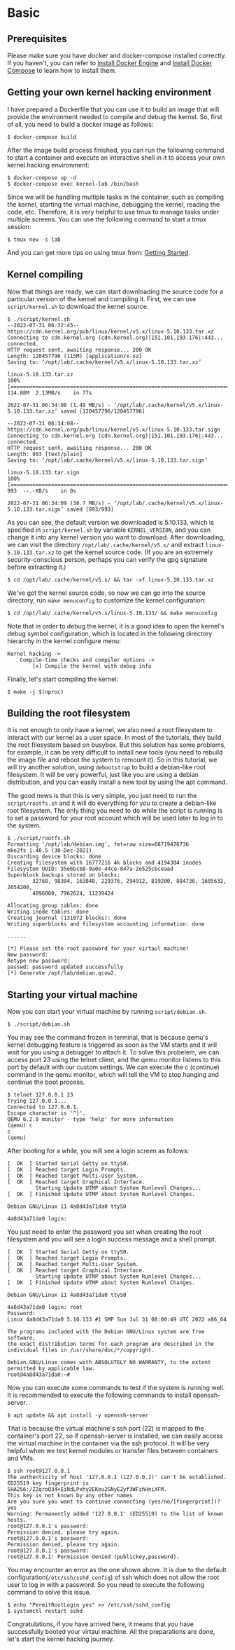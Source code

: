 # Basic

## Prerequisites

Please make sure you have docker and docker-compose installed correctly. If you haven't, you can refer to [Install Docker Engine](https://docs.docker.com/engine/install/) and [Install Docker Compose](https://docs.docker.com/compose/install/) to learn how to install them.

## Getting your own kernel hacking environment

I have prepared a Dockerfile that you can use it to build an image that will provide the environment needed to compile and debug the kernel. So, first of all, you need to build a docker image as follows:
```
$ docker-compose build
```

After the image build process finished, you can run the following command to start a container and execute an interactive shell in it to access your own kernel hacking environment:
```
$ docker-compose up -d
$ docker-compose exec kernel-lab /bin/bash
```

Since we will be handling multiple tasks in the container, such as compiling the kernel, starting the virtual machine, debugging the kernel, reading the code, etc. Therefore, it is very helpful to use tmux to manage tasks under multiple screens. You can use the following command to start a tmux session:
```
$ tmux new -s lab
```
And you can get more tips on using tmux from: [Getting Started](https://github.com/tmux/tmux/wiki/Getting-Started).

## Kernel compiling

Now that things are ready, we can start downloading the source code for a particular version of the kernel and compiling it. First, we can use `script/kernel.sh` to download the kernel source.

```
$ ./script/kernel.sh
--2022-07-31 06:32:45--  https://cdn.kernel.org/pub/linux/kernel/v5.x/linux-5.10.133.tar.xz
Connecting to cdn.kernel.org (cdn.kernel.org)|151.101.193.176|:443... connected.
HTTP request sent, awaiting response... 200 OK
Length: 120457796 (115M) [application/x-xz]
Saving to: ‘/opt/lab/.cache/kernel/v5.x/linux-5.10.133.tar.xz’

linux-5.10.133.tar.xz                                               100%[===================================================================================================================================================================>] 114.88M  2.13MB/s    in 77s

2022-07-31 06:34:08 (1.49 MB/s) - ‘/opt/lab/.cache/kernel/v5.x/linux-5.10.133.tar.xz’ saved [120457796/120457796]

--2022-07-31 06:34:08--  https://cdn.kernel.org/pub/linux/kernel/v5.x/linux-5.10.133.tar.sign
Connecting to cdn.kernel.org (cdn.kernel.org)|151.101.193.176|:443... connected.
HTTP request sent, awaiting response... 200 OK
Length: 993 [text/plain]
Saving to: ‘/opt/lab/.cache/kernel/v5.x/linux-5.10.133.tar.sign’

linux-5.10.133.tar.sign                                             100%[===================================================================================================================================================================>]     993  --.-KB/s    in 0s

2022-07-31 06:34:09 (30.7 MB/s) - ‘/opt/lab/.cache/kernel/v5.x/linux-5.10.133.tar.sign’ saved [993/993]
```

As you can see, the default version we downloaded is 5.10.133, which is specified in `script/kernel.sh` by variable `KERNEL_VERSION`, and you can change it into any kernel version you want to download. After downloading, we can visit the directory `/opt/lab/.cache/kernel/v5.x/` and extract `linux-5.10.133.tar.xz` to get the kernel source code. (If you are an extremely security-conscious person, perhaps you can verify the gpg signature before extracting it.)

```
$ cd /opt/lab/.cache/kernel/v5.x/ && tar -xf linux-5.10.133.tar.xz
```

We've got the kernel source code, so now we can go into the source directory, run `make menuconfig` to customize the kernel configuration:

```
$ cd /opt/lab/.cache/kernel/v5.x/linux-5.10.133/ && make menuconfig
```

Note that in order to debug the kernel, it is a good idea to open the kernel's debug symbol configuration, which is located in the following directory hierarchy in the kernel configure menu:

```
Kernel hacking ->
    Compile-time checks and compiler options ->
        [x] Compile the kernel with debug info
```

Finally, let's start compiling the kernel:

```
$ make -j $(nproc)
```

## Building the root filesystem 

It is not enough to only have a kernel, we also need a root filesystem to interact with our kernel as a user space. In most of the tutorials, they build the root filesystem based on busybox. But this solution has some problems, for example, it can be very difficult to install new tools (you need to rebuild the image file and reboot the system to remount it). So in this tutorial, we will try another solution, using `debootstrap` to build a debian-like root filesystem. It will be very powerful, just like you are using a debian distribution, and you can easily install a new tool by using the apt command.

The good news is that this is very simple, you just need to run the `script/rootfs.sh` and it will do everything for you to create a debian-like root filesystem. The only thing you need to do while the script is running is to set a password for your root account which will be used later to log in to the system.

```
$ ./script/rootfs.sh
Formatting '/opt/lab/debian.img', fmt=raw size=68719476736
mke2fs 1.46.5 (30-Dec-2021)
Discarding device blocks: done
Creating filesystem with 16777216 4k blocks and 4194304 inodes
Filesystem UUID: 35e6bcb8-9a0e-44ce-847a-2e525cbceaad
Superblock backups stored on blocks:
        32768, 98304, 163840, 229376, 294912, 819200, 884736, 1605632, 2654208,
        4096000, 7962624, 11239424

Allocating group tables: done
Writing inode tables: done
Creating journal (131072 blocks): done
Writing superblocks and filesystem accounting information: done

......

[*] Please set the root password for your virtaul machine!
New password:
Retype new password:
passwd: password updated successfully
[*] Generate /opt/lab/debian.qcow2.
```

## Starting your virtual machine

Now you can start your virtual machine by running `script/debian.sh`.

```
$ ./script/debian.sh
```

You may see the command frozen in terminal, that is because qemu's kernel debugging feature is triggered as soon as the VM starts and it will wait for you using a debugger to attach it. To solve this probelem, we can access port 23 using the telnet client, and the qemu monitor listens to this port by default with our custom settings. We can execute the c (continue) command in the qemu monitor, which will tell the VM to stop hanging and continue the boot process.

```
$ telnet 127.0.0.1 23
Trying 127.0.0.1...
Connected to 127.0.0.1.
Escape character is '^]'.
QEMU 6.2.0 monitor - type 'help' for more information
(qemu) c
c
(qemu)
```

After booting for a while, you will see a login screen as follows:

```
[  OK  ] Started Serial Getty on ttyS0.
[  OK  ] Reached target Login Prompts.
[  OK  ] Reached target Multi-User System.
[  OK  ] Reached target Graphical Interface.
         Starting Update UTMP about System Runlevel Changes...
[  OK  ] Finished Update UTMP about System Runlevel Changes.

Debian GNU/Linux 11 4a8d43a71da0 ttyS0

4a8d43a71da0 login:
```

You just need to enter the password you set when creating the root filesystem and you will see a login success message and a shell prompt.

```
[  OK  ] Started Serial Getty on ttyS0.
[  OK  ] Reached target Login Prompts.
[  OK  ] Reached target Multi-User System.
[  OK  ] Reached target Graphical Interface.
         Starting Update UTMP about System Runlevel Changes...
[  OK  ] Finished Update UTMP about System Runlevel Changes.

Debian GNU/Linux 11 4a8d43a71da0 ttyS0

4a8d43a71da0 login: root
Password:
Linux 4a8d43a71da0 5.10.133 #1 SMP Sun Jul 31 08:00:49 UTC 2022 x86_64

The programs included with the Debian GNU/Linux system are free software;
the exact distribution terms for each program are described in the
individual files in /usr/share/doc/*/copyright.

Debian GNU/Linux comes with ABSOLUTELY NO WARRANTY, to the extent
permitted by applicable law.
root@4a8d43a71da0:~#
```

Now you can execute some commands to test if the system is running well. It is recommended to execute the following commands to install openssh-server.

```
$ apt update && apt install -y openssh-server
```

That is because the virtual machine's ssh port (22) is mapped to the container's port 22, so if openssh-server is installed, we can easily access the virtual machine in the container via the ssh protocol. It will be very helpful when we test kernel modules or transfer files between containers and VMs.

```
$ ssh root@127.0.0.1
The authenticity of host '127.0.0.1 (127.0.0.1)' can't be established.
ED25519 key fingerprint is SHA256:/ZZqroQ34+EiNdLPxhy2EKeu2GNyEZyf3WFzhHniXFM.
This key is not known by any other names
Are you sure you want to continue connecting (yes/no/[fingerprint])? yes
Warning: Permanently added '127.0.0.1' (ED25519) to the list of known hosts.
root@127.0.0.1's password:
Permission denied, please try again.
root@127.0.0.1's password:
Permission denied, please try again.
root@127.0.0.1's password:
root@127.0.0.1: Permission denied (publickey,password).
```

You may encounter an error as the one shown above. It is due to the default configuration(`/etc/ssh/sshd_config`) of ssh which does not allow the root user to log in with a password. So you need to execute the following command to solve this issue.

```
$ echo "PermitRootLogin yes" >> /etc/ssh/sshd_config
$ systemctl restart sshd
```

Congratulations, if you have arrived here, it means that you have successfully booted your virtaul machine. All the preparations are done, let's start the kernel hacking journey.
